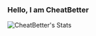 ### Hello, I am CheatBetter

![CheatBetter's Stats](https://github-readme-stats.vercel.app/api?username=CheatBetter&show_icons=true&theme=radical)
